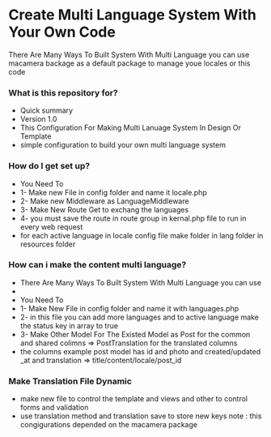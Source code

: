 # Create Multi Language System With Your Own Code #

There Are Many Ways To Built System With Multi Language you can use macamera backage as a default package to manage youe locales or this code
### What is this repository for? ###

* Quick summary
* Version 1.0
* This Configuration For Making Multi Lanuage System In Design Or Template 
* simple configuration to build your own multi language system

### How do I get set up? ###

* You Need To 
* 1- Make new File in config folder and name it locale.php 
* 2- Make new Middleware as LanguageMiddleware 
* 3- Make New Route Get to exchang the languages
* 4- you must save the route in route group in kernal.php file to run in every web request
* for each active language in locale config file make folder in lang folder in resources folder 


### How can i make the content multi language? ###
* There Are Many Ways To Built System With Multi Language you can use 
* 
* You Need To 
* 1- Make New File in config folder and name it with languages.php
* 2- in this file you can add more languages and to active language make the status key in array to true
* 3- Make Other Model For The Existed Model as Post for the common and shared colimns => PostTranslation for the translated columns
* the columns example post model has id and photo and created/updated _at  and translation => title/content/locale/post_id
### Make Translation File Dynamic ###
* make new file to control the template and views and other to control forms and validation
* use translation method and translation save to store new keys note : this congigurations depended on the macamera package
